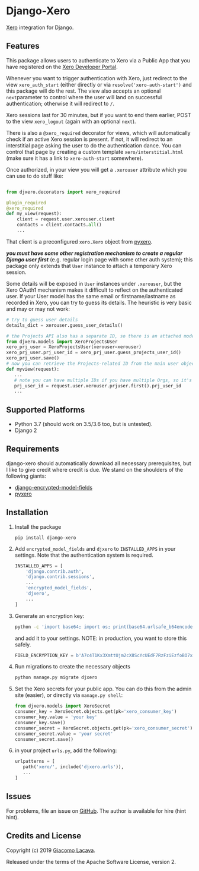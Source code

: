 # Django-Xero
[Xero](https://xero.com) integration for Django.

## Features
This package allows users to authenticate to Xero via a Public App that you have 
registered on the [Xero Developer Portal](https://developer.xero.com).

Whenever you want to trigger authentication with Xero, just redirect to the view 
`xero_auth_start` (either directly or via `resolve('xero-auth-start')` and this package 
will do the rest. 
The view also accepts an optional `next`parameter to control where the user will land 
on successful authentication; otherwise it will redirect to `/`.

Xero sessions last for 30 minutes, but if you want to end them earlier, POST to 
the view `xero_logout` (again with an optional `next`).

There is also a `@xero_required` decorator for views, which will automatically 
check if an active Xero session is present. If not, it will redirect to an interstitial page
asking the user to do the authentication dance. You can control that page by creating a 
custom template `xero/interstitial.html` (make sure it has a link to `xero-auth-start` somewhere). 

Once authorized, in your view you will get a `.xerouser` attribute which you can use to do stuff like:
```python

from djxero.decorators import xero_required

@login_required
@xero_required
def my_view(request):
    client = request.user.xerouser.client
    contacts = client.contacts.all()
    ...
``` 
That client is a preconfigured `xero.Xero` object from [pyxero](https://github.com/freakboy3742/pyxero).

***you must have some other registration mechanism to create a regular Django
 user first*** (e.g. regular login page with some other auth system); this package only extends 
that `User` instance to attach a temporary Xero session.

Some details will be exposed in `User` instances under `.xerouser`, but the Xero OAuth1 mechanism
makes it difficult to reflect on the authenticated user. If your User model has the same email or 
firstname/lastname as recorded in Xero, you can try to guess its details. 
The heuristic is very basic and may or may not work:
```python
# try to guess user details
details_dict = xerouser.guess_user_details()

# the Projects API also has a separate ID, so there is an attached model
from djxero.models import XeroProjectsUser
xero_prj_user = XeroProjectsUser(xerouser=xerouser)
xero_prj_user.prj_user_id = xero_prj_user.guess_projects_user_id()
xero_prj_user.save()
# now you can retrieve the Projects-related ID from the main user object:
def myview(request):
   ...
   # note you can have multiple IDs if you have multiple Orgs, so it's a linked with a ForeignKey
   prj_user_id = request.user.xerouser.prjuser.first().prj_user_id
   ...
```

## Supported Platforms
* Python 3.7 (should work on 3.5/3.6 too, but is untested).
* Django 2

## Requirements
django-xero should automatically download all necessary prerequisites, but I like
to give credit where credit is due. 
We stand on the shoulders of the following giants:

* [django-encrypted-model-fields](https://gitlab.com/lansharkconsulting/django/django-encrypted-model-fields/)
* [pyxero](https://github.com/freakboy3742/pyxero)

## Installation
1. Install the package
    ```
    pip install django-xero
    ```
2. Add `encrypted_model_fields` and `djxero` to `INSTALLED_APPS` in your settings. 
    Note that the authentication system is required.
    ```python
    INSTALLED_APPS = [
        'django.contrib.auth',
        'django.contrib.sessions',
        ...
        'encrypted_model_fields',
        'djxero',
        ...
    ]
    ```
3. Generate an encryption key:
    ```bash
    python -c 'import base64; import os; print(base64.urlsafe_b64encode(os.urandom(32)))'
    ```
    and add it to your settings. NOTE: in production, you want to store this safely.
    ```python
    FIELD_ENCRYPTION_KEY = b'A7c4T1Kx3XmttUjm2cX8ScYcUEdF7RzFziEzfoBO7x4='
    ```
4. Run migrations to create the necessary objects
    ```bash
    python manage.py migrate djxero
    ```
5. Set the Xero secrets for your public app. You can do this from the admin site (easier),
    or directly via `manage.py shell`:
    ```python
    from djxero.models import XeroSecret
    consumer_key = XeroSecret.objects.get(pk='xero_consumer_key')
    consumer_key.value = 'your key'
    consumer_key.save()
    consumer_secret = XeroSecret.objects.get(pk='xero_consumer_secret')
    consumer_secret.value = 'your secret'
    consumer_secret.save()
    ```
6. in your project `urls.py`, add the following:
    ```python
    urlpatterns = [
       path('xero/', include('djxero.urls')),
       ...
    ]
    ```


 ## Issues
 For problems, file an issue on [GitHub](https://github.com/toyg/django-xero).
 The author is available for hire (hint hint).
 
 ## Credits and License
 Copyright (c) 2019 [Giacomo Lacava](https://linkedin.com/in/glacava).
 
 Released under the terms of the Apache Software License, version 2.
